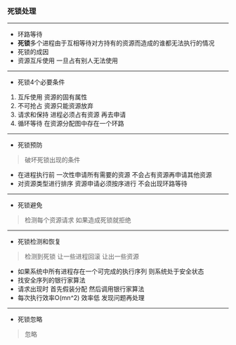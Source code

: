 ### 死锁处理
---
- 环路等待
- **死锁**多个进程由于互相等待对方持有的资源而造成的谁都无法执行的情况
- 死锁的成因
- 资源互斥使用 一旦占有别人无法使用
---
- 死锁4个必要条件
1. 互斥使用 资源的固有属性
2. 不可抢占 资源只能资源放弃
3. 请求和保持 进程必须占有资源 再去申请
4. 循环等待 在资源分配图中存在一个环路
---
- 死锁预防
> 破坏死锁出现的条件
- 在进程执行前 一次性申请所有需要的资源 不会占有资源再申请其他资源
- 对资源类型进行排序 资源申请必须按序进行 不会出现环路等待
---
- 死锁避免
> 检测每个资源请求 如果造成死锁就拒绝
---
- 死锁检测和恢复
> 检测到死锁 让一些进程回滚 让出一些资源 
- 如果系统中所有进程存在一个可完成的执行序列 则系统处于安全状态
- 找安全序列的银行家算法
- 请求出现时 首先假装分配 然后调用银行家算法
- 每次执行效率O(mn^2) 效率低 发现问题再处理
---
- 死锁忽略
> 忽略 

